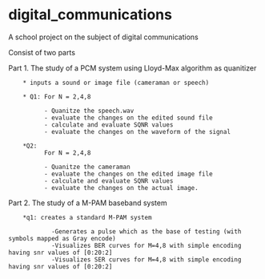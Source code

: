 # digital_communications
A school project on the subject of digital communications

Consist of two parts 

Part 1. The study of a PCM system using Lloyd-Max algorithm as quanitizer 
        
        * inputs a sound or image file (cameraman or speech)
        
        * Q1: For N = 2,4,8 
              
              - Quanitze the speech.wav
              - evaluate the changes on the edited sound file
              - calculate and evaluate SQNR values
              - evaluate the changes on the waveform of the signal
        
        *Q2: 
              For N = 2,4,8 
              
              - Quanitze the cameraman
              - evaluate the changes on the edited image file
              - calculate and evaluate SQNR values
              - evaluate the changes on the actual image.


Part 2. The study of a M-PAM baseband system

        *q1: creates a standard M-PAM system
                
                -Generates a pulse which as the base of testing (with symbols mapped as Gray encode)
                -Visualizes BER curves for M=4,8 with simple encoding having snr values of [0:20:2]
                -Visualizes SER curves for M=4,8 with simple encoding having snr values of [0:20:2]
                
